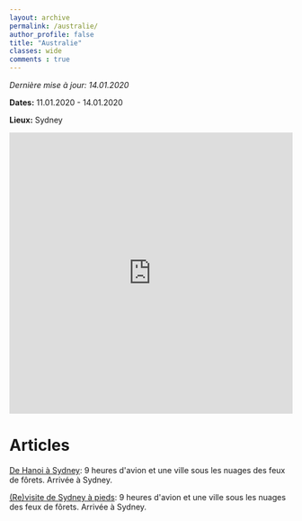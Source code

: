 ```yaml
---
layout: archive
permalink: /australie/
author_profile: false
title: "Australie"
classes: wide
comments : true
---
```


*Dernière mise à jour: 14.01.2020*

**Dates:** 11.01.2020 - 14.01.2020

**Lieux:** Sydney

<iframe src="https://www.google.com/maps/d/u/0/embed?mid=1Ou_jUg00yzR57510krO_GQaQvKRcImTY" width="100%" height="500" frameBorder="0"></iframe>

<br>

# Articles

[De Hanoi à Sydney](https://maelfabien.github.io/australie_0/): 9 heures d'avion et une ville sous les nuages des feux de fôrets. Arrivée à Sydney.

[(Re)visite de Sydney à pieds](https://maelfabien.github.io/australie_0/): 9 heures d'avion et une ville sous les nuages des feux de fôrets. Arrivée à Sydney.

